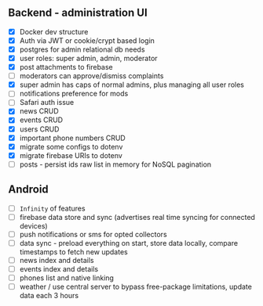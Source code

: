 ## Backend - administration UI

- [x] Docker dev structure
- [x] Auth via JWT or cookie/crypt based login
- [x] postgres for admin relational db needs
- [x] user roles: super admin, admin, moderator
- [x] post attachments to firebase
- [ ] moderators can approve/dismiss complaints
- [x] super admin has caps of normal admins, plus managing all user roles
- [ ] notifications preference for mods
- [ ] Safari auth issue
- [x] news CRUD
- [x] events CRUD
- [x] users CRUD
- [x] important phone numbers CRUD
- [x] migrate some configs to dotenv
- [x] migrate firebase URIs to dotenv
- [ ] posts - persist ids raw list in memory for NoSQL pagination
<!-- https://am.elh.solutions/events/edit/40411111111111111 -->

<!-- and more to come -->

## Android

- [ ] `Infinity` of features
- [ ] firebase data store and sync (advertises real time syncing for connected devices)
- [ ] push notifications or sms for opted collectors
- [ ] data sync - preload everything on start, store data locally, compare timestamps to fetch new updates
- [ ] news index and details
- [ ] events index and details
- [ ] phones list and native linking
- [ ] weather / use central server to bypass free-package limitations, update data each 3 hours

<!-- and more to come (send help) -->
